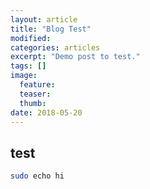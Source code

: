 ```yaml
---
layout: article
title: "Blog Test"
modified:
categories: articles
excerpt: "Demo post to test."
tags: []
image:
  feature:
  teaser:
  thumb:
date: 2018-05-20
---
```


## test
```sh
sudo echo hi
```
